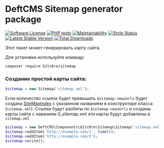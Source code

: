 # DeftCMS Sitemap generator package

[![Software License](https://img.shields.io/badge/license-MIT-brightgreen.svg?style=flat-square)](LICENSE.md)
[![PHP tests](https://github.com/b1tc0re/sitemap/workflows/PHP%20Tests/badge.svg?branch=master)](https://github.com/b1tc0re/sitemap/actions?query=workflow%3A%22PHP+Tests%22)
[![Maintainability](https://api.codeclimate.com/v1/badges/348bf888bd974a826107/maintainability)](https://codeclimate.com/github/b1tc0re/sitemap/maintainability)
[![Style Status](https://github.styleci.io/repos/336636040/shield?style=normal&branch=master)](https://github.styleci.io/repos/336636040)
[![Latest Stable Version](https://poser.pugx.org/b1tc0re/sitemap/v/stable)](https://packagist.org/packages/b1tc0re/sitemap) 
[![Total Downloads](https://poser.pugx.org/b1tc0re/sitemap/downloads)](https://packagist.org/packages/b1tc0re/sitemap)

Этот пакет может генерировать карту сайта.

Для установки используйте команду:

```bash
composer require b1tc0re/sitemap
```

### Создание простой карты сайта:
```php 
$sitemap = new Sitemap('sitemap.xml'); 
```

Если количество ссылок будет превышать ```$sitemap->maxUrls``` будет 
создана [SiteMapIndex](https://www.sitemaps.org/ru/protocol.html#index) с указанном 
названием в конструкторе класса (```sitemap.xml```). Ссылки будут разбиты по ```$sitemap->maxUrls```
и созданы карты сайта с наванием 0_sitemap.xml эти карты будут добавлены в ```sitemap.xml```

```php
$sitemap = new DeftCMS\Components\b1tc0re\Sitemap\Sitemap('sitemap.xml');
$sitemap->addItem('http://example.com/1', time());
$sitemap->addItem('http://example.com/2');
$sitemap->write();
```